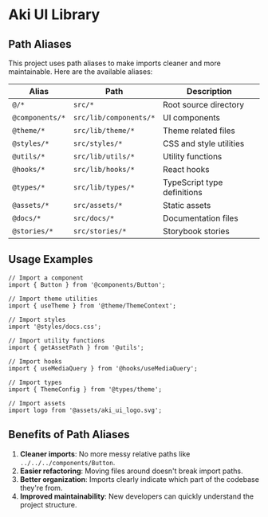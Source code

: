 # Aki UI Library

## Path Aliases

This project uses path aliases to make imports cleaner and more maintainable. Here are the available aliases:

| Alias | Path | Description |
| ----- | ---- | ----------- |
| `@/*` | `src/*` | Root source directory |
| `@components/*` | `src/lib/components/*` | UI components |
| `@theme/*` | `src/lib/theme/*` | Theme related files |
| `@styles/*` | `src/styles/*` | CSS and style utilities |
| `@utils/*` | `src/lib/utils/*` | Utility functions |
| `@hooks/*` | `src/lib/hooks/*` | React hooks |
| `@types/*` | `src/lib/types/*` | TypeScript type definitions |
| `@assets/*` | `src/assets/*` | Static assets |
| `@docs/*` | `src/docs/*` | Documentation files |
| `@stories/*` | `src/stories/*` | Storybook stories |

## Usage Examples

```tsx
// Import a component
import { Button } from '@components/Button';

// Import theme utilities
import { useTheme } from '@theme/ThemeContext';

// Import styles
import '@styles/docs.css';

// Import utility functions
import { getAssetPath } from '@utils';

// Import hooks
import { useMediaQuery } from '@hooks/useMediaQuery';

// Import types
import { ThemeConfig } from '@types/theme';

// Import assets
import logo from '@assets/aki_ui_logo.svg';
```

## Benefits of Path Aliases

1. **Cleaner imports**: No more messy relative paths like `../../../components/Button`.
2. **Easier refactoring**: Moving files around doesn't break import paths.
3. **Better organization**: Imports clearly indicate which part of the codebase they're from.
4. **Improved maintainability**: New developers can quickly understand the project structure.
